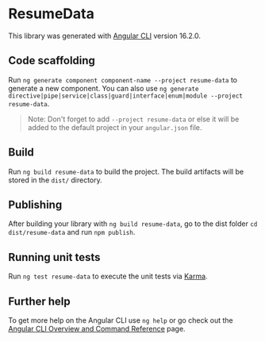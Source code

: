 # ResumeData

This library was generated with [Angular CLI](https://github.com/angular/angular-cli) version 16.2.0.

## Code scaffolding

Run `ng generate component component-name --project resume-data` to generate a new component. You can also use `ng generate directive|pipe|service|class|guard|interface|enum|module --project resume-data`.
> Note: Don't forget to add `--project resume-data` or else it will be added to the default project in your `angular.json` file. 

## Build

Run `ng build resume-data` to build the project. The build artifacts will be stored in the `dist/` directory.

## Publishing

After building your library with `ng build resume-data`, go to the dist folder `cd dist/resume-data` and run `npm publish`.

## Running unit tests

Run `ng test resume-data` to execute the unit tests via [Karma](https://karma-runner.github.io).

## Further help

To get more help on the Angular CLI use `ng help` or go check out the [Angular CLI Overview and Command Reference](https://angular.io/cli) page.
